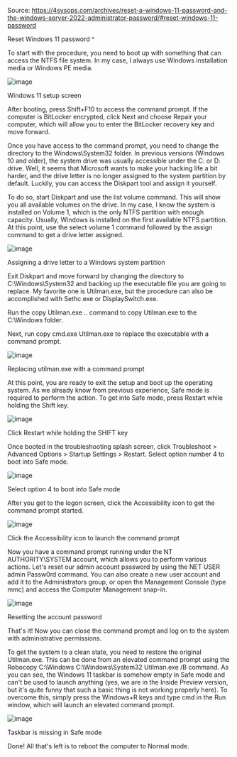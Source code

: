 Source: https://4sysops.com/archives/reset-a-windows-11-password-and-the-windows-server-2022-administrator-password/#reset-windows-11-password


Reset Windows 11 password ^

To start with the procedure, you need to boot up with something that can access the NTFS file system. In my case, I always use Windows installation media or Windows PE media.

![image](https://user-images.githubusercontent.com/24641464/162371194-fa9992fd-e95a-4bb9-8742-10f78f4203e8.png)


Windows 11 setup screen


After booting, press Shift+F10 to access the command prompt. If the computer is BitLocker encrypted, click Next and choose Repair your computer, which will allow you to enter the BitLocker recovery key and move forward.

Once you have access to the command prompt, you need to change the directory to the Windows\System32 folder. In previous versions (Windows 10 and older), the system drive was usually accessible under the C: or D: drive. Well, it seems that Microsoft wants to make your hacking life a bit harder, and the drive letter is no longer assigned to the system partition by default. Luckily, you can access the Diskpart tool and assign it yourself.

To do so, start Diskpart and use the list volume command. This will show you all available volumes on the drive. In my case, I know the system is installed on Volume 1, which is the only NTFS partition with enough capacity. Usually, Windows is installed on the first available NTFS partition. At this point, use the select volume 1 command followed by the assign command to get a drive letter assigned.

![image](https://user-images.githubusercontent.com/24641464/162371217-ad55de6e-7564-49ee-857e-86ef6439109a.png)


Assigning a drive letter to a Windows system partition

Exit Diskpart and move forward by changing the directory to C:\Windows\System32 and backing up the executable file you are going to replace. My favorite one is Utilman.exe, but the procedure can also be accomplished with Sethc.exe or DisplaySwitch.exe.

Run the copy Utilman.exe .. command to copy Utilman.exe to the C:\Windows folder.

Next, run copy cmd.exe Utilman.exe to replace the executable with a command prompt.

![image](https://user-images.githubusercontent.com/24641464/162371255-f37b1301-ceca-4051-a887-59e7d250576c.png)

Replacing utilman.exe with a command prompt



At this point, you are ready to exit the setup and boot up the operating system. As we already know from previous experience, Safe mode is required to perform the action. To get into Safe mode, press Restart while holding the Shift key.

![image](https://user-images.githubusercontent.com/24641464/162371274-c09d52f3-98ff-414d-91c6-e2456e3d1972.png)

Click Restart while holding the SHIFT key

Once booted in the troubleshooting splash screen, click Troubleshoot > Advanced Options > Startup Settings > Restart. Select option number 4 to boot into Safe mode.

![image](https://user-images.githubusercontent.com/24641464/162371295-9c57f3e6-210f-4472-ac34-adbe2f1a90be.png)


Select option 4 to boot into Safe mode

After you get to the logon screen, click the Accessibility icon to get the command prompt started.

![image](https://user-images.githubusercontent.com/24641464/162371309-e8bc9677-3371-4885-9713-ba71389cf934.png)


Click the Accessibility icon to launch the command prompt

Now you have a command prompt running under the NT AUTHORITY\SYSTEM account, which allows you to perform various actions. Let's reset our admin account password by using the NET USER admin Passw0rd command. You can also create a new user account and add it to the Administrators group, or open the Management Console (type mmc) and access the Computer Management snap-in.

![image](https://user-images.githubusercontent.com/24641464/162371323-34055d79-14b1-4495-9783-ec7a0e39236e.png)


Resetting the account password

That's it! Now you can close the command prompt and log on to the system with administrative permissions.

To get the system to a clean state, you need to restore the original Utilman.exe. This can be done from an elevated command prompt using the Robocopy C:\Windows C:\Windows\System32 Utilman.exe /B command. As you can see, the Windows 11 taskbar is somehow empty in Safe mode and can't be used to launch anything (yes, we are in the Inside Preview version, but it's quite funny that such a basic thing is not working properly here). To overcome this, simply press the Windows+R keys and type cmd in the Run window, which will launch an elevated command prompt.

![image](https://user-images.githubusercontent.com/24641464/162371338-c6e539a8-6589-44dc-8da2-f2520e9bb06f.png)


Taskbar is missing in Safe mode

Done! All that's left is to reboot the computer to Normal mode.
